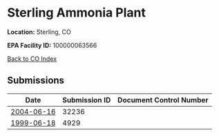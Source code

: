 # Sterling Ammonia Plant

**Location:** Sterling, CO

**EPA Facility ID:** 100000063566

[Back to CO Index](../../index.md)

## Submissions

| Date | Submission ID | Document Control Number |
|------|--------------|-------------------------|
| [2004-06-16](submissions/32236.md) | 32236 |  |
| [1999-06-18](submissions/4929.md) | 4929 |  |
